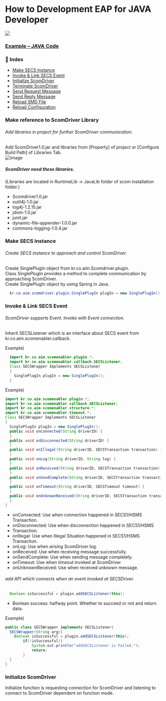 # How to Development EAP for JAVA Developer
<img src="https://img.shields.io/badge/java-007396?style=for-the-badge&logo=java&logoColor=white">

### [Example – JAVA Code](./sample.md)

### 📌 Index
* [Make SECS Instance](#make-secs-instance)
* [Invoke & Link SECS Event](#invoke-&-link-secs-event)
* [Initialize ScomDriver](#initialize-scomdriver)
* [Terminate ScomDriver](#terminate-scomdriver)
* [Send Request Message](#send-request-message)
* [Send Reply Message](#send-reply-message)
* [Reload SMD File](#reload-smd-file)
* [Reload Configuration](#reload-configuration)

### Make reference to ScomDriver Library  
###### Add libraries in project for further ScomDriver communication.  
Add ScomDriver1.0.jar and libraries from [Property] of project or [Configure Build Path] of Libraries Tab.  
![image](https://user-images.githubusercontent.com/102704655/161182295-6b6ed6a5-f384-4d2b-a6b1-f9cf25b61c4e.png)

##### ScomDriver need these libraries.  
(Libraries are located in RuntimeLib -> JavaLib folder of scom installation folder.)
* Scomdriver1.0.jar
* xutil4j-1.0.jar
* log4j-1.2.15.jar
* jdom-1.0.jar
* junit.jar
* dynamic-file-appender-1.0.0.jar
* commons-logging-1.0.4.jar

### Make SECS Instance
###### Create SECS instance to approach and control ScomDriver.  
Create SinglePlugIn object from kr.co.aim.Scomdriver.plugin.  
Class SinglePlugIn provides a method to complete communication by approaching ScomDriver.  
Create SinglePlugIn object by using Spring in Java.

``` java
  kr.co.aim.scomdriver.plugin.SinglePlugIn plugIn = new SinglePlugIn()
```

### Invoke & Link SECS Event  
###### ScomDriver supports Event. Invoke with Event connection.

Inherit SECSListener which is an interface about SECS event from  
kr.co.aim.scomenabler.callback.  

Example)  
``` java
  import kr.co.aim.scomenabler.plugin.*;
  import kr.co.aim.scomenabler.callback.SECSListener;
  Class SECSWrapper Implements SECSListener
  {
    SinglePlugIn plugIn = new SinglePlugIn();
  }
```

Example)  
``` java
import kr.co.aim.scomenabler.plugin.*;
import kr.co.aim.scomenabler.callback.SECSListener;
import kr.co.aim.scomenabler.structure.*;
import kr.co.aim.scomenabler.timeout.*;
Class SECSWrapper Implements SECSListener
{
  SinglePlugIn plugIn = new SinglePlugIn();
  public void onConnected(String driverID) {
  }
  public void onDisconnected(String driverID) {
  }    
  public void onIllegal(String driverID, SECSTransaction transaction) {
  }
  public void onLog(String driverID, String log) {
  }
  public void onReceived(String driverID, SECSTransaction transaction) {
  }
  public void onSendComplete(String driverID, SECSTransaction transaction) {
  }
  public void onTimeout(String driverID, SECSTimeout timeout) {
  }
  public void onUnknownReceived(String driverID, SECSTransaction transaction) {
  }
}
```
-	onConnected: Use when connection happened in SECS1/HSMS Transaction.  
-	onDisconnected: Use when disconnection happened in SECS1/HSMS  
-	Transaction.  
-	onIllegal: Use when Illegal Situation happened in SECS1/HSMS Transaction.  
-	onLog: Use when arising ScomDriver log.  
-	onReceived: Use when receiving message successfully.  
-	onSendComplete: Use when sending message completely.  
-	onTimeout: Use when timeout invoked at ScomDriver.  
-	onUnknownReceived: Use when received unknown message.  

###### add API which connects when an event invoked at SECSDriver.
``` java
  Boolean isSuccessful = plugin.addSECSListener(this);
```
* Boolean success: halfway point. Whether to succeed or not and return data.

Example) 
```java
public class SECSWrapper implements SECSListener{
  SECSWrapper(String arg){
    Boolean isSuccessful = plugin.addSECSListener(this);
		if(!isSuccessful){
			System.out.println("addSECSListener is Failed.");
			return;
		}
  }
}
```

### Initialize ScomDriver  
Initialize function is requesting connection for ScomDriver and listening to connect to  ScomDriver dependent on function mode.


